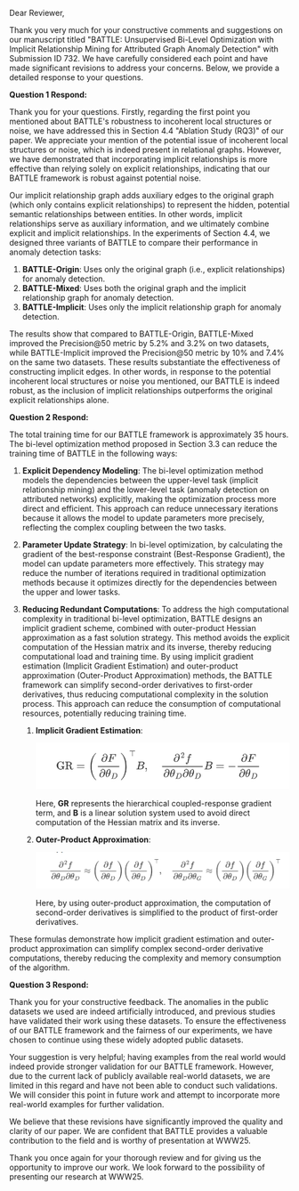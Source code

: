 Dear Reviewer,

Thank you very much for your constructive comments and suggestions on our manuscript titled "BATTLE: Unsupervised Bi-Level Optimization with Implicit Relationship Mining for Attributed Graph Anomaly Detection" with Submission ID 732. We have carefully considered each point and have made significant revisions to address your concerns. Below, we provide a detailed response to your questions.

**Question 1 Respond:**

Thank you for your questions. Firstly, regarding the first point you mentioned about BATTLE's robustness to incoherent local structures or noise, we have addressed this in Section 4.4 "Ablation Study (RQ3)" of our paper. We appreciate your mention of the potential issue of incoherent local structures or noise, which is indeed present in relational graphs. However, we have demonstrated that incorporating implicit relationships is more effective than relying solely on explicit relationships, indicating that our BATTLE framework is robust against potential noise.

Our implicit relationship graph adds auxiliary edges to the original graph (which only contains explicit relationships) to represent the hidden, potential semantic relationships between entities. In other words, implicit relationships serve as auxiliary information, and we ultimately combine explicit and implicit relationships. In the experiments of Section 4.4, we designed three variants of BATTLE to compare their performance in anomaly detection tasks:

1. **BATTLE-Origin**: Uses only the original graph (i.e., explicit relationships) for anomaly detection.
2. **BATTLE-Mixed**: Uses both the original graph and the implicit relationship graph for anomaly detection.
3. **BATTLE-Implicit**: Uses only the implicit relationship graph for anomaly detection.

The results show that compared to BATTLE-Origin, BATTLE-Mixed improved the Precision@50 metric by 5.2% and 3.2% on two datasets, while BATTLE-Implicit improved the Precision@50 metric by 10% and 7.4% on the same two datasets. These results substantiate the effectiveness of constructing implicit edges. In other words, in response to the potential incoherent local structures or noise you mentioned, our BATTLE is indeed robust, as the inclusion of implicit relationships outperforms the original explicit relationships alone.

**Question 2 Respond:** 

The total training time for our BATTLE framework is approximately 35 hours. The bi-level optimization method proposed in Section 3.3 can reduce the training time of BATTLE in the following ways:

1. **Explicit Dependency Modeling**: The bi-level optimization method models the dependencies between the upper-level task (implicit relationship mining) and the lower-level task (anomaly detection on attributed networks) explicitly, making the optimization process more direct and efficient. This approach can reduce unnecessary iterations because it allows the model to update parameters more precisely, reflecting the complex coupling between the two tasks.

2. **Parameter Update Strategy**: In bi-level optimization, by calculating the gradient of the best-response constraint (Best-Response Gradient), the model can update parameters more effectively. This strategy may reduce the number of iterations required in traditional optimization methods because it optimizes directly for the dependencies between the upper and lower tasks.

3. **Reducing Redundant Computations**: To address the high computational complexity in traditional bi-level optimization, BATTLE designs an implicit gradient scheme, combined with outer-product Hessian approximation as a fast solution strategy. This method avoids the explicit computation of the Hessian matrix and its inverse, thereby reducing computational load and training time. By using implicit gradient estimation (Implicit Gradient Estimation) and outer-product approximation (Outer-Product Approximation) methods, the BATTLE framework can simplify second-order derivatives to first-order derivatives, thus reducing computational complexity in the solution process. This approach can reduce the consumption of computational resources, potentially reducing training time.

   1. **Implicit Gradient Estimation**:
      
      ![](f1.png)
      
      Here, **GR** represents the hierarchical coupled-response gradient term, and **B** is a linear solution system used to avoid direct computation of the Hessian matrix and its inverse.

   2. **Outer-Product Approximation**:
      
      ![](f2.png)
      
      Here, by using outer-product approximation, the computation of second-order derivatives is simplified to the product of first-order derivatives.

These formulas demonstrate how implicit gradient estimation and outer-product approximation can simplify complex  second-order derivative computations, thereby reducing the complexity and memory consumption of the algorithm.

**Question 3 Respond:**

Thank you for your constructive feedback. The anomalies in the public datasets we used are indeed artificially introduced, and previous studies have validated their work using these datasets. To ensure the effectiveness of our BATTLE framework and the fairness of our experiments, we have chosen to continue using these widely adopted public datasets.

Your suggestion is very helpful; having examples from the real world would indeed provide stronger validation for our BATTLE framework. However, due to the current lack of publicly available real-world datasets, we are limited in this regard and have not been able to conduct such validations. We will consider this point in future work and attempt to incorporate more real-world examples for further validation.

We believe that these revisions have significantly improved the quality and clarity of our paper. We are confident that BATTLE provides a valuable contribution to the field and is worthy of presentation at WWW25.

Thank you once again for your thorough review and for giving us the opportunity to improve our work. We look forward to the possibility of presenting our research at WWW25.